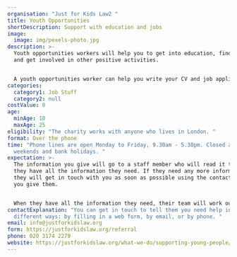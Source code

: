 ```yaml
---
organisation: "Just for Kids Law2 "
title: Youth Opportunities
shortDescription: Support with education and jobs
image:
  image: img/pexels-photo.jpg
description: >-
  Youth opportunities workers will help you to get into education, find a job
  and get involved in other positive activities. 


  A youth opportunities worker can help you write your CV and job applications; help you prepare for interviews; help you write UCAS, college and other course applications; help you find work experience placements; help you apply for tutoring support; go with you to appointments, open days, job and apprenticeship fairs; and help you with skills like organising your time. 
categories:
  category1: Job Stuff
  category2: null
costValue: 0
age:
  minAge: 10
  maxAge: 25
eligibility: "The charity works with anyone who lives in London. "
format: Over the phone
time: "Phone lines are open Monday to Friday, 9.30am - 5.30pm. Closed all day on
  weekends and bank holidays. "
expectation: >-
  The information you give will go to a staff member who will read it to see if
  they have all the information they need. If they need any more information,
  they will get in touch with you as soon as possible using the contact details
  you give them.


  When they have all the information they need, their team will work out whether they can help. They will try to do this as quickly as possible, but it could take up to 3 working days. Once they have made a decision, they will contact you to let you know whether they can help. If they can’t, they will give you contact details for other services who may be able to help. If you have any questions, just email or call again. 
contactExplanation: "You can get in touch to tell them you need help in three
  different ways: by filling in a web form, by email, or by phone. "
email: info@justforkidslaw.org
form: https://justforkidslaw.org/referral
phone: 020 3174 2279
website: https://justforkidslaw.org/what-we-do/supporting-young-people/how-can-just-kids-law-help-me
---
```

